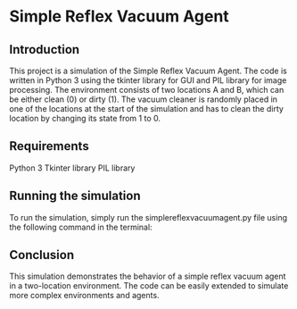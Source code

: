 # Simple Reflex Vacuum Agent

## Introduction
This project is a simulation of the Simple Reflex Vacuum Agent. The code is written in Python 3 using the tkinter library for GUI and PIL library for image processing. The environment consists of two locations A and B, which can be either clean (0) or dirty (1). The vacuum cleaner is randomly placed in one of the locations at the start of the simulation and has to clean the dirty location by changing its state from 1 to 0.

## Requirements
Python 3
Tkinter library
PIL library

## Running the simulation
To run the simulation, simply run the simplereflexvacuumagent.py file using the following command in the terminal:

## Conclusion
This simulation demonstrates the behavior of a simple reflex vacuum agent in a two-location environment. The code can be easily extended to simulate more complex environments and agents.
